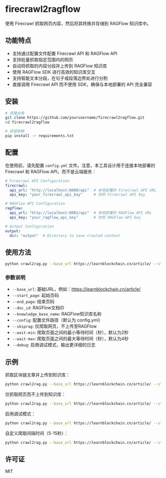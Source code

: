 # firecrawl2ragflow

使用 Firecrawl 抓取网页内容，然后将其转换并存储到 RAGFlow 知识库中。

## 功能特点

- 支持通过配置文件配置 Firecrawl API 和 RAGFlow API
- 支持批量抓取指定范围内的网页
- 自动将抓取的内容分段并上传到 RAGFlow 知识库
- 使用 RAGFlow SDK 进行高效的知识库交互
- 支持智能文本分段，在句子或段落边界处进行分割
- 直接调用 Firecrawl API 而不使用 SDK，确保与本地部署的 API 完全兼容

## 安装

```bash
# 克隆仓库
git clone https://github.com/yourusername/firecrawl2ragflow.git
cd firecrawl2ragflow

# 安装依赖
pip install -r requirements.txt
```

## 配置

在使用前，请先配置 `config.yml` 文件。注意，本工具设计用于连接本地部署的 Firecrawl 和 RAGFlow API，而不是云端服务：

```yaml
# Firecrawl API Configuration
firecrawl:
  api_url: "http://localhost:8000/api"  # 本地部署的 Firecrawl API URL
  api_key: "your_firecrawl_api_key"     # 你的 Firecrawl API key

# RAGFlow API Configuration
ragflow:
  api_url: "http://localhost:8001/api"  # 本地部署的 RAGFlow API URL
  api_key: "your_ragflow_api_key"       # 你的 RAGFlow API key

# Output Configuration
output:
  dir: "output"  # Directory to save crawled content
```

## 使用方法

```bash
python crawl2rag.py --base_url https://learnblockchain.cn/article/ --start_page 1 --end_page 1000 --doc_id blockchain-articles --knowledge_base_name blockchain
```

### 参数说明

- `--base_url`: 基础URL，例如：https://learnblockchain.cn/article/
- `--start_page`: 起始页码
- `--end_page`: 结束页码
- `--doc_id`: RAGFlow文档ID
- `--knowledge_base_name`: RAGFlow知识库名称
- `--config`: 配置文件路径（默认为 config.yml）
- `--skiprag`: 仅爬取网页，不上传至RAGFlow
- `--wait-min`: 爬取页面之间的最小等待时间（秒），默认为2秒
- `--wait-max`: 爬取页面之间的最大等待时间（秒），默认为4秒
- `--debug`: 启用调试模式，输出更详细的日志

## 示例

抓取区块链文章并上传到知识库：

```bash
python crawl2rag.py --base_url https://learnblockchain.cn/article/ --start_page 1 --end_page 10 --doc_id blockchain-basics --knowledge_base_name crypto
```

仅抓取网页而不上传到知识库：

```bash
python crawl2rag.py --base_url https://learnblockchain.cn/article/ --start_page 1 --end_page 10 --doc_id blockchain-basics --knowledge_base_name crypto --skiprag
```

启用调试模式：

```bash
python crawl2rag.py --base_url https://learnblockchain.cn/article/ --start_page 1 --end_page 10 --doc_id blockchain-basics --knowledge_base_name crypto --debug
```

自定义爬取间隔时间（5-15秒）：

```bash
python crawl2rag.py --base_url https://learnblockchain.cn/article/ --start_page 1 --end_page 10 --doc_id blockchain-basics --knowledge_base_name crypto --wait-min 5 --wait-max 15
```

## 许可证

MIT
